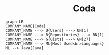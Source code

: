 <h1 align="center">Coda</h1>

```mermaid
graph LR
COMPANY_NAME{Coda}
COMPANY_NAME ---> U{Users} ---> UN[1]
COMPANY_NAME ---> R{Repositories} ---> RN[1]
COMPANY_NAME ---> G{Gists} ---> GN[27]
COMPANY_NAME ---> ML{Most Used<br>Languages}
ML --> Java[Java]
```
